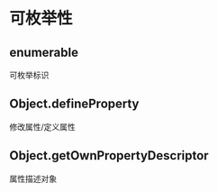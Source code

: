 # 可枚举性



## enumerable

可枚举标识



## Object.defineProperty

修改属性/定义属性



## Object.getOwnPropertyDescriptor

属性描述对象



